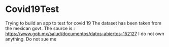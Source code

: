 # Covid19Test
Trying to build an app to test for covid 19
The dataset has been taken from the mexican govt. The source is :
https://www.gob.mx/salud/documentos/datos-abiertos-152127
I do not own anything. Do not sue me 
